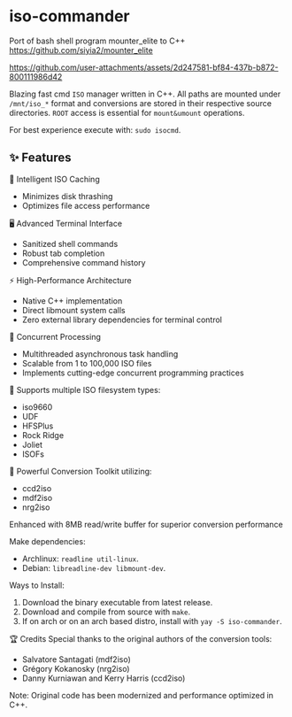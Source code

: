 # iso-commander
Port of bash shell program mounter_elite to C++ 
https://github.com/siyia2/mounter_elite




https://github.com/user-attachments/assets/2d247581-bf84-437b-b872-800111986d42




Blazing fast cmd `ISO` manager written in C++. All paths are mounted under `/mnt/iso_*` format and conversions are stored in their respective source directories. `ROOT` access is essential for `mount&umount` operations.

For best experience execute with: `sudo isocmd`.

## ✨ Features

💾 Intelligent ISO Caching

* Minimizes disk thrashing
* Optimizes file access performance


🖥️ Advanced Terminal Interface

* Sanitized shell commands
* Robust tab completion
* Comprehensive command history


⚡ High-Performance Architecture

* Native C++ implementation
* Direct libmount system calls
* Zero external library dependencies for terminal control


🔀 Concurrent Processing

* Multithreaded asynchronous task handling
* Scalable from 1 to 100,000 ISO files
* Implements cutting-edge concurrent programming practices


📂 Supports multiple ISO filesystem types:

- iso9660
- UDF
- HFSPlus
- Rock Ridge
- Joliet
- ISOFs


🔄 Powerful Conversion Toolkit utilizing:

* ccd2iso
* mdf2iso
* nrg2iso

Enhanced with 8MB read/write buffer for superior conversion performance

Make dependencies:
- Archlinux: `readline util-linux`.
- Debian: `libreadline-dev libmount-dev`.

Ways to Install:
1) Download the binary executable from latest release.
2) Download and compile from source with `make`.
3) If on arch or on an arch based distro, install with `yay -S iso-commander`.

🏆 Credits
Special thanks to the original authors of the conversion tools:

* Salvatore Santagati (mdf2iso)
* Grégory Kokanosky (nrg2iso)
* Danny Kurniawan and Kerry Harris (ccd2iso)

 Note: Original code has been modernized and performance optimized in C++.
